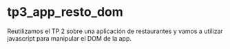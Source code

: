 # tp3_app_resto_dom
Reutilizamos el TP 2 sobre una aplicación de restaurantes y vamos a utilizar javascript para manipular el DOM de la app.
